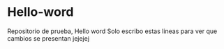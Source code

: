 # Hello-word
Repositorio de prueba, Hello word
Solo escribo estas lineas para ver que cambios se presentan jejejej
